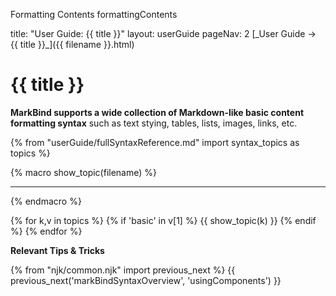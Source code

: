 <variable name="title" id="title">Formatting Contents</variable>
<variable name="filename">formattingContents</variable>

<frontmatter>
  title: "User Guide: {{ title }}"
  layout: userGuide
  pageNav: 2
</frontmatter>

<span id="link" class="d-none">
<md>[_User Guide → {{ title }}_]({{ filename }}.html)</md>
</span>

# {{ title }}

<span class="lead" id="overview">

**MarkBind supports a wide collection of Markdown-like basic content formatting syntax** such as text stying, tables, lists, images, links, etc.

</span>

{% from "userGuide/fullSyntaxReference.md" import syntax_topics as topics %}

{% macro show_topic(filename) %}
<include src="./syntax/{{ filename }}.mbdf" />
<hr>
{% endmacro %}

{% for k,v in topics %}
  {% if 'basic' in v[1] %}
{{ show_topic(k) }}
  {% endif %}
{% endfor %}

****Relevant Tips & Tricks****

<panel header="Escaping Characters">

<include src="tipsAndTricks.md#escapingCharacters" />

</panel>

{% from "njk/common.njk" import previous_next %}
{{ previous_next('markBindSyntaxOverview', 'usingComponents') }}
